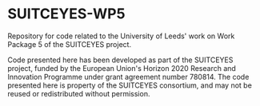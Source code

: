 # SUITCEYES-WP5
Repository for code related to the University of Leeds' work on Work Package 5 of the SUITCEYES project. 

Code presented here has been developed as part of the SUITCEYES project, funded by the European Union's Horizon 2020 Research and Innovation Programme under grant agreement number 780814. The code presented here is property of the SUITCEYES consortium, and may not be reused or redistributed without permission.
